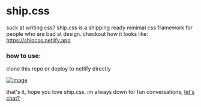 # ship.css
suck at writing css? ship.css is a shipping ready minimal css framework for people who are bad at design. 
checkout how it looks like: https://shipcss.netlify.app

 ### how to use:

clone this repo or deploy to netlify directly

[![image](https://user-images.githubusercontent.com/63632056/132941007-c46bb572-4cc7-4806-84d6-ec29c910d7b4.png)
](https://app.netlify.com/start/deploy?repository=https://github.com/tomgrigory/ship.css)


that's it, hope you love ship.css. 
im always down for fun conversations, [let's chat?](https://twitter.com/tomgrigory)
